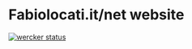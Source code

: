 # Fabiolocati.it/net website
[![wercker status](https://app.wercker.com/status/19a53f9837981fdc2a9f61520b96248d/m "wercker status")](https://app.wercker.com/project/bykey/19a53f9837981fdc2a9f61520b96248d)
